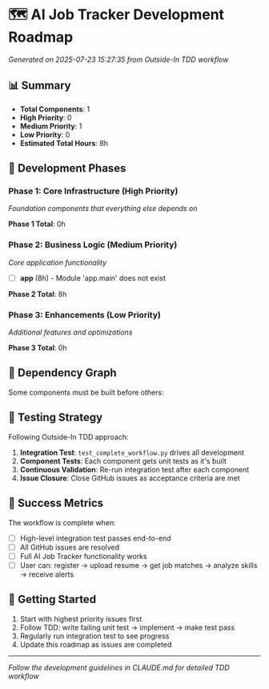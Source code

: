 # 🗺️ AI Job Tracker Development Roadmap

*Generated on 2025-07-23 15:27:35 from Outside-In TDD workflow*

## 📊 Summary
- **Total Components**: 1
- **High Priority**: 0
- **Medium Priority**: 1
- **Low Priority**: 0
- **Estimated Total Hours**: 8h

## 🎯 Development Phases

### Phase 1: Core Infrastructure (High Priority)
*Foundation components that everything else depends on*


**Phase 1 Total**: 0h

### Phase 2: Business Logic (Medium Priority)
*Core application functionality*

- [ ] **app** (8h) - Module 'app.main' does not exist

**Phase 2 Total**: 8h

### Phase 3: Enhancements (Low Priority)
*Additional features and optimizations*


**Phase 3 Total**: 0h

## 🔄 Dependency Graph
Some components must be built before others:


## 🧪 Testing Strategy
Following Outside-In TDD approach:

1. **Integration Test**: `test_complete_workflow.py` drives all development
2. **Component Tests**: Each component gets unit tests as it's built
3. **Continuous Validation**: Re-run integration test after each component
4. **Issue Closure**: Close GitHub issues as acceptance criteria are met

## 🎉 Success Metrics
The workflow is complete when:
- [ ] High-level integration test passes end-to-end
- [ ] All GitHub issues are resolved
- [ ] Full AI Job Tracker functionality works
- [ ] User can: register → upload resume → get job matches → analyze skills → receive alerts

## 🚀 Getting Started
1. Start with highest priority issues first
2. Follow TDD: write failing unit test → implement → make test pass
3. Regularly run integration test to see progress
4. Update this roadmap as issues are completed

---
*Follow the development guidelines in CLAUDE.md for detailed TDD workflow*
